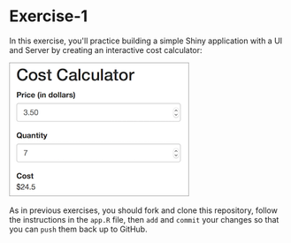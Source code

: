 # Exercise-1
In this exercise, you'll practice building a simple Shiny application with a UI and Server by creating an interactive cost calculator:

![Example output](img/example.png)

As in previous exercises, you should fork and clone this repository, follow the instructions in the `app.R` file, then `add` and `commit` your changes so that you can `push` them back up to GitHub.
